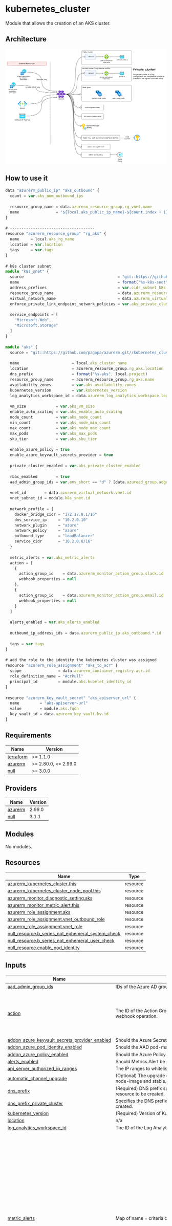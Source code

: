 # kubernetes_cluster

Module that allows the creation of an AKS cluster.

## Architecture

![architecture](./docs/module-arch.drawio.png)

## How to use it

```ts
data "azurerm_public_ip" "aks_outbound" {
  count = var.aks_num_outbound_ips

  resource_group_name = data.azurerm_resource_group.rg_vnet.name
  name                = "${local.aks_public_ip_name}-${count.index + 1}"
}

# -------------------------------------
resource "azurerm_resource_group" "rg_aks" {
  name     = local.aks_rg_name
  location = var.location
  tags     = var.tags
}

# k8s cluster subnet
module "k8s_snet" {
  source                                         = "git::https://github.com/pagopa/azurerm.git//subnet?ref=v2.0.3"
  name                                           = format("%s-k8s-snet", local.project)
  address_prefixes                               = var.cidr_subnet_k8s
  resource_group_name                            = data.azurerm_resource_group.rg_vnet.name
  virtual_network_name                           = data.azurerm_virtual_network.vnet.name
  enforce_private_link_endpoint_network_policies = var.aks_private_cluster_enabled

  service_endpoints = [
    "Microsoft.Web",
    "Microsoft.Storage"
  ]
}

module "aks" {
  source = "git::https://github.com/pagopa/azurerm.git//kubernetes_cluster?ref=v2.0.3"

  name                       = local.aks_cluster_name
  location                   = azurerm_resource_group.rg_aks.location
  dns_prefix                 = format("%s-aks", local.project)
  resource_group_name        = azurerm_resource_group.rg_aks.name
  availability_zones         = var.aks_availability_zones
  kubernetes_version         = var.kubernetes_version
  log_analytics_workspace_id = data.azurerm_log_analytics_workspace.log_analytics_workspace.id

  vm_size             = var.aks_vm_size
  enable_auto_scaling = var.aks_enable_auto_scaling
  node_count          = var.aks_node_count
  min_count           = var.aks_node_min_count
  max_count           = var.aks_node_max_count
  max_pods            = var.aks_max_pods
  sku_tier            = var.aks_sku_tier

  enable_azure_policy = true
  enable_azure_keyvault_secrets_provider = true

  private_cluster_enabled = var.aks_private_cluster_enabled

  rbac_enabled        = true
  aad_admin_group_ids = var.env_short == "d" ? [data.azuread_group.adgroup_admin.object_id, data.azuread_group.adgroup_developers.object_id, data.azuread_group.adgroup_externals.object_id] : [data.azuread_group.adgroup_admin.object_id]

  vnet_id        = data.azurerm_virtual_network.vnet.id
  vnet_subnet_id = module.k8s_snet.id

  network_profile = {
    docker_bridge_cidr = "172.17.0.1/16"
    dns_service_ip     = "10.2.0.10"
    network_plugin     = "azure"
    network_policy     = "azure"
    outbound_type      = "loadBalancer"
    service_cidr       = "10.2.0.0/16"
  }

  metric_alerts = var.aks_metric_alerts
  action = [
    {
      action_group_id    = data.azurerm_monitor_action_group.slack.id
      webhook_properties = null
    },
    {
      action_group_id    = data.azurerm_monitor_action_group.email.id
      webhook_properties = null
    }
  ]

  alerts_enabled = var.aks_alerts_enabled

  outbound_ip_address_ids = data.azurerm_public_ip.aks_outbound.*.id

  tags = var.tags
}

# add the role to the identity the kubernetes cluster was assigned
resource "azurerm_role_assignment" "aks_to_acr" {
  scope                = data.azurerm_container_registry.acr.id
  role_definition_name = "AcrPull"
  principal_id         = module.aks.kubelet_identity_id
}

resource "azurerm_key_vault_secret" "aks_apiserver_url" {
  name         = "aks-apiserver-url"
  value        = module.aks.fqdn
  key_vault_id = data.azurerm_key_vault.kv.id
}
```

<!-- markdownlint-disable -->
<!-- BEGINNING OF PRE-COMMIT-TERRAFORM DOCS HOOK -->
## Requirements

| Name | Version |
|------|---------|
| <a name="requirement_terraform"></a> [terraform](#requirement\_terraform) | >= 1.1.0 |
| <a name="requirement_azurerm"></a> [azurerm](#requirement\_azurerm) | >= 2.80.0, <= 2.99.0 |
| <a name="requirement_null"></a> [null](#requirement\_null) | >= 3.0.0 |

## Providers

| Name | Version |
|------|---------|
| <a name="provider_azurerm"></a> [azurerm](#provider\_azurerm) | 2.99.0 |
| <a name="provider_null"></a> [null](#provider\_null) | 3.1.1 |

## Modules

No modules.

## Resources

| Name | Type |
|------|------|
| [azurerm_kubernetes_cluster.this](https://registry.terraform.io/providers/hashicorp/azurerm/latest/docs/resources/kubernetes_cluster) | resource |
| [azurerm_kubernetes_cluster_node_pool.this](https://registry.terraform.io/providers/hashicorp/azurerm/latest/docs/resources/kubernetes_cluster_node_pool) | resource |
| [azurerm_monitor_diagnostic_setting.aks](https://registry.terraform.io/providers/hashicorp/azurerm/latest/docs/resources/monitor_diagnostic_setting) | resource |
| [azurerm_monitor_metric_alert.this](https://registry.terraform.io/providers/hashicorp/azurerm/latest/docs/resources/monitor_metric_alert) | resource |
| [azurerm_role_assignment.aks](https://registry.terraform.io/providers/hashicorp/azurerm/latest/docs/resources/role_assignment) | resource |
| [azurerm_role_assignment.vnet_outbound_role](https://registry.terraform.io/providers/hashicorp/azurerm/latest/docs/resources/role_assignment) | resource |
| [azurerm_role_assignment.vnet_role](https://registry.terraform.io/providers/hashicorp/azurerm/latest/docs/resources/role_assignment) | resource |
| [null_resource.b_series_not_ephemeral_system_check](https://registry.terraform.io/providers/hashicorp/null/latest/docs/resources/resource) | resource |
| [null_resource.b_series_not_ephemeral_user_check](https://registry.terraform.io/providers/hashicorp/null/latest/docs/resources/resource) | resource |
| [null_resource.enable_pod_identity](https://registry.terraform.io/providers/hashicorp/null/latest/docs/resources/resource) | resource |

## Inputs

| Name | Description | Type | Default | Required |
|------|-------------|------|---------|:--------:|
| <a name="input_aad_admin_group_ids"></a> [aad\_admin\_group\_ids](#input\_aad\_admin\_group\_ids) | IDs of the Azure AD group for cluster-admin access | `list(string)` | n/a | yes |
| <a name="input_action"></a> [action](#input\_action) | The ID of the Action Group and optional map of custom string properties to include with the post webhook operation. | <pre>set(object(<br>    {<br>      action_group_id    = string<br>      webhook_properties = map(string)<br>    }<br>  ))</pre> | `[]` | no |
| <a name="input_addon_azure_keyvault_secrets_provider_enabled"></a> [addon\_azure\_keyvault\_secrets\_provider\_enabled](#input\_addon\_azure\_keyvault\_secrets\_provider\_enabled) | Should the Azure Secrets Store CSI addon be enabled for this Node Pool? | `bool` | `false` | no |
| <a name="input_addon_azure_pod_identity_enabled"></a> [addon\_azure\_pod\_identity\_enabled](#input\_addon\_azure\_pod\_identity\_enabled) | Should the AAD pod-managed identities be enabled for this Node Pool? | `bool` | `false` | no |
| <a name="input_addon_azure_policy_enabled"></a> [addon\_azure\_policy\_enabled](#input\_addon\_azure\_policy\_enabled) | Should the Azure Policy addon be enabled for this Node Pool? | `bool` | `false` | no |
| <a name="input_alerts_enabled"></a> [alerts\_enabled](#input\_alerts\_enabled) | Should Metrics Alert be enabled? | `bool` | `true` | no |
| <a name="input_api_server_authorized_ip_ranges"></a> [api\_server\_authorized\_ip\_ranges](#input\_api\_server\_authorized\_ip\_ranges) | The IP ranges to whitelist for incoming traffic to the masters. | `list(string)` | `[]` | no |
| <a name="input_automatic_channel_upgrade"></a> [automatic\_channel\_upgrade](#input\_automatic\_channel\_upgrade) | (Optional) The upgrade channel for this Kubernetes Cluster. Possible values are patch, rapid, node-image and stable. Omitting this field sets this value to none. | `string` | `null` | no |
| <a name="input_dns_prefix"></a> [dns\_prefix](#input\_dns\_prefix) | (Required) DNS prefix specified when creating the managed cluster. Changing this forces a new resource to be created. | `string` | n/a | yes |
| <a name="input_dns_prefix_private_cluster"></a> [dns\_prefix\_private\_cluster](#input\_dns\_prefix\_private\_cluster) | Specifies the DNS prefix to use with private clusters. Changing this forces a new resource to be created. | `string` | `null` | no |
| <a name="input_kubernetes_version"></a> [kubernetes\_version](#input\_kubernetes\_version) | (Required) Version of Kubernetes specified when creating the AKS managed cluster. | `string` | n/a | yes |
| <a name="input_location"></a> [location](#input\_location) | n/a | `string` | n/a | yes |
| <a name="input_log_analytics_workspace_id"></a> [log\_analytics\_workspace\_id](#input\_log\_analytics\_workspace\_id) | The ID of the Log Analytics Workspace which the OMS Agent should send data to. | `string` | `null` | no |
| <a name="input_metric_alerts"></a> [metric\_alerts](#input\_metric\_alerts) | Map of name = criteria objects | <pre>map(object({<br>    # criteria.*.aggregation to be one of [Average Count Minimum Maximum Total]<br>    aggregation = string<br>    metric_name = string<br>    # "Insights.Container/pods" "Insights.Container/nodes"<br>    metric_namespace = string<br>    # criteria.0.operator to be one of [Equals NotEquals GreaterThan GreaterThanOrEqual LessThan LessThanOrEqual]<br>    operator  = string<br>    threshold = number<br>    # Possible values are PT1M, PT5M, PT15M, PT30M and PT1H<br>    frequency = string<br>    # Possible values are PT1M, PT5M, PT15M, PT30M, PT1H, PT6H, PT12H and P1D.<br>    window_size = string<br><br>    dimension = list(object(<br>      {<br>        name     = string<br>        operator = string<br>        values   = list(string)<br>      }<br>    ))<br>  }))</pre> | `{}` | no |
| <a name="input_name"></a> [name](#input\_name) | (Required) Cluster name | `string` | n/a | yes |
| <a name="input_network_profile"></a> [network\_profile](#input\_network\_profile) | See variable description to understand how to use it, and see examples | <pre>object({<br>    docker_bridge_cidr = string # e.g. '172.17.0.1/16'<br>    dns_service_ip     = string # e.g. '10.2.0.10'. IP address within the Kubernetes service address range that will be used by cluster service discovery (kube-dns)<br>    network_policy     = string # e.g. 'azure'. Sets up network policy to be used with Azure CNI. Currently supported values are calico and azure.<br>    network_plugin     = string # e.g. 'azure'. Network plugin to use for networking. Currently supported values are azure and kubenet<br>    outbound_type      = string # e.g. 'loadBalancer'. The outbound (egress) routing method which should be used for this Kubernetes Cluster. Possible values are loadBalancer, userDefinedRouting, managedNATGateway and userAssignedNATGateway. Defaults to loadBalancer<br>    service_cidr       = string # e.g. '10.2.0.0/16'. The Network Range used by the Kubernetes service<br>  })</pre> | <pre>{<br>  "dns_service_ip": "10.2.0.10",<br>  "docker_bridge_cidr": "172.17.0.1/16",<br>  "network_plugin": "azure",<br>  "network_policy": "azure",<br>  "outbound_type": "loadBalancer",<br>  "service_cidr": "10.2.0.0/16"<br>}</pre> | no |
| <a name="input_outbound_ip_address_ids"></a> [outbound\_ip\_address\_ids](#input\_outbound\_ip\_address\_ids) | The ID of the Public IP Addresses which should be used for outbound communication for the cluster load balancer. | `list(string)` | `[]` | no |
| <a name="input_private_cluster_enabled"></a> [private\_cluster\_enabled](#input\_private\_cluster\_enabled) | (Optional) Provides a Private IP Address for the Kubernetes API on the Virtual Network where the Kubernetes Cluster is located. | `bool` | `false` | no |
| <a name="input_rbac_enabled"></a> [rbac\_enabled](#input\_rbac\_enabled) | Is Role Based Access Control Enabled? | `bool` | `true` | no |
| <a name="input_resource_group_name"></a> [resource\_group\_name](#input\_resource\_group\_name) | (Required) Resource group name. | `string` | n/a | yes |
| <a name="input_sec_log_analytics_workspace_id"></a> [sec\_log\_analytics\_workspace\_id](#input\_sec\_log\_analytics\_workspace\_id) | Log analytics workspace security (it should be in a different subscription). | `string` | `null` | no |
| <a name="input_sec_storage_id"></a> [sec\_storage\_id](#input\_sec\_storage\_id) | Storage Account security (it should be in a different subscription). | `string` | `null` | no |
| <a name="input_sku_tier"></a> [sku\_tier](#input\_sku\_tier) | (Optional) The SKU Tier that should be used for this Kubernetes Cluster. Possible values are Free and Paid (which includes the Uptime SLA) | `string` | `"Free"` | no |
| <a name="input_system_node_pool_enable_host_encryption"></a> [system\_node\_pool\_enable\_host\_encryption](#input\_system\_node\_pool\_enable\_host\_encryption) | (Optional) Should the nodes in the Default Node Pool have host encryption enabled? Defaults to true. | `bool` | `false` | no |
| <a name="input_system_node_pool_max_pods"></a> [system\_node\_pool\_max\_pods](#input\_system\_node\_pool\_max\_pods) | (Optional) The maximum number of pods that can run on each agent. Changing this forces a new resource to be created. | `number` | `250` | no |
| <a name="input_system_node_pool_name"></a> [system\_node\_pool\_name](#input\_system\_node\_pool\_name) | (Required) The name which should be used for the default Kubernetes Node Pool. Changing this forces a new resource to be created. | `string` | n/a | yes |
| <a name="input_system_node_pool_node_count_max"></a> [system\_node\_pool\_node\_count\_max](#input\_system\_node\_pool\_node\_count\_max) | (Required) The maximum number of nodes which should exist in this Node Pool. If specified this must be between 1 and 1000. | `number` | n/a | yes |
| <a name="input_system_node_pool_node_count_min"></a> [system\_node\_pool\_node\_count\_min](#input\_system\_node\_pool\_node\_count\_min) | (Required) The minimum number of nodes which should exist in this Node Pool. If specified this must be between 1 and 1000. | `number` | n/a | yes |
| <a name="input_system_node_pool_node_labels"></a> [system\_node\_pool\_node\_labels](#input\_system\_node\_pool\_node\_labels) | (Optional) A map of Kubernetes labels which should be applied to nodes in the Default Node Pool. Changing this forces a new resource to be created. | `map(any)` | `{}` | no |
| <a name="input_system_node_pool_only_critical_addons_enabled"></a> [system\_node\_pool\_only\_critical\_addons\_enabled](#input\_system\_node\_pool\_only\_critical\_addons\_enabled) | (Optional) Enabling this option will taint default node pool with CriticalAddonsOnly=true:NoSchedule taint. Changing this forces a new resource to be created. | `bool` | `true` | no |
| <a name="input_system_node_pool_os_disk_size_gb"></a> [system\_node\_pool\_os\_disk\_size\_gb](#input\_system\_node\_pool\_os\_disk\_size\_gb) | (Optional) The size of the OS Disk which should be used for each agent in the Node Pool. Changing this forces a new resource to be created. | `number` | n/a | yes |
| <a name="input_system_node_pool_os_disk_type"></a> [system\_node\_pool\_os\_disk\_type](#input\_system\_node\_pool\_os\_disk\_type) | (Optional) The type of disk which should be used for the Operating System. Possible values are Ephemeral and Managed. Defaults to Managed. | `string` | `"Ephemeral"` | no |
| <a name="input_system_node_pool_tags"></a> [system\_node\_pool\_tags](#input\_system\_node\_pool\_tags) | (Optional) A mapping of tags to assign to the Node Pool. | `map(any)` | `{}` | no |
| <a name="input_system_node_pool_ultra_ssd_enabled"></a> [system\_node\_pool\_ultra\_ssd\_enabled](#input\_system\_node\_pool\_ultra\_ssd\_enabled) | (Optional) Used to specify whether the UltraSSD is enabled in the Default Node Pool. Defaults to false. | `bool` | `false` | no |
| <a name="input_system_node_pool_vm_size"></a> [system\_node\_pool\_vm\_size](#input\_system\_node\_pool\_vm\_size) | (Required) The size of the Virtual Machine, such as Standard\_B4ms or Standard\_D4s\_vX. See https://pagopa.atlassian.net/wiki/spaces/DEVOPS/pages/134840344/Best+practice+su+prodotti | `string` | n/a | yes |
| <a name="input_tags"></a> [tags](#input\_tags) | n/a | `map(any)` | n/a | yes |
| <a name="input_upgrade_settings_max_surge"></a> [upgrade\_settings\_max\_surge](#input\_upgrade\_settings\_max\_surge) | The maximum number or percentage of nodes which will be added to the Node Pool size during an upgrade. | `string` | `"33%"` | no |
| <a name="input_user_node_pool_enable_host_encryption"></a> [user\_node\_pool\_enable\_host\_encryption](#input\_user\_node\_pool\_enable\_host\_encryption) | (Optional) Should the nodes in the Default Node Pool have host encryption enabled? Defaults to true. | `bool` | `false` | no |
| <a name="input_user_node_pool_enabled"></a> [user\_node\_pool\_enabled](#input\_user\_node\_pool\_enabled) | Is user node pool enabled? | `bool` | `false` | no |
| <a name="input_user_node_pool_max_pods"></a> [user\_node\_pool\_max\_pods](#input\_user\_node\_pool\_max\_pods) | (Optional) The maximum number of pods that can run on each agent. Changing this forces a new resource to be created. | `number` | `250` | no |
| <a name="input_user_node_pool_name"></a> [user\_node\_pool\_name](#input\_user\_node\_pool\_name) | (Required) The name which should be used for the default Kubernetes Node Pool. Changing this forces a new resource to be created. | `string` | n/a | yes |
| <a name="input_user_node_pool_node_count_max"></a> [user\_node\_pool\_node\_count\_max](#input\_user\_node\_pool\_node\_count\_max) | (Required) The maximum number of nodes which should exist in this Node Pool. If specified this must be between 1 and 1000. | `number` | n/a | yes |
| <a name="input_user_node_pool_node_count_min"></a> [user\_node\_pool\_node\_count\_min](#input\_user\_node\_pool\_node\_count\_min) | (Required) The minimum number of nodes which should exist in this Node Pool. If specified this must be between 1 and 1000. | `number` | n/a | yes |
| <a name="input_user_node_pool_node_labels"></a> [user\_node\_pool\_node\_labels](#input\_user\_node\_pool\_node\_labels) | (Optional) A map of Kubernetes labels which should be applied to nodes in the Default Node Pool. Changing this forces a new resource to be created. | `map(any)` | `{}` | no |
| <a name="input_user_node_pool_node_taints"></a> [user\_node\_pool\_node\_taints](#input\_user\_node\_pool\_node\_taints) | (Optional) A list of Kubernetes taints which should be applied to nodes in the agent pool (e.g key=value:NoSchedule). Changing this forces a new resource to be created. | `list(string)` | `[]` | no |
| <a name="input_user_node_pool_only_critical_addons_enabled"></a> [user\_node\_pool\_only\_critical\_addons\_enabled](#input\_user\_node\_pool\_only\_critical\_addons\_enabled) | (Optional) Enabling this option will taint default node pool with CriticalAddonsOnly=true:NoSchedule taint. Changing this forces a new resource to be created. | `bool` | `true` | no |
| <a name="input_user_node_pool_os_disk_size_gb"></a> [user\_node\_pool\_os\_disk\_size\_gb](#input\_user\_node\_pool\_os\_disk\_size\_gb) | (Optional) The size of the OS Disk which should be used for each agent in the Node Pool. Changing this forces a new resource to be created. | `number` | n/a | yes |
| <a name="input_user_node_pool_os_disk_type"></a> [user\_node\_pool\_os\_disk\_type](#input\_user\_node\_pool\_os\_disk\_type) | (Optional) The type of disk which should be used for the Operating System. Possible values are Ephemeral and Managed. Defaults to Managed. | `string` | `"Ephemeral"` | no |
| <a name="input_user_node_pool_tags"></a> [user\_node\_pool\_tags](#input\_user\_node\_pool\_tags) | (Optional) A mapping of tags to assign to the Node Pool. | `map(any)` | `{}` | no |
| <a name="input_user_node_pool_ultra_ssd_enabled"></a> [user\_node\_pool\_ultra\_ssd\_enabled](#input\_user\_node\_pool\_ultra\_ssd\_enabled) | (Optional) Used to specify whether the UltraSSD is enabled in the Default Node Pool. Defaults to false. | `bool` | `false` | no |
| <a name="input_user_node_pool_vm_size"></a> [user\_node\_pool\_vm\_size](#input\_user\_node\_pool\_vm\_size) | (Required) The size of the Virtual Machine, such as Standard\_B4ms or Standard\_D4s\_vX. See https://pagopa.atlassian.net/wiki/spaces/DEVOPS/pages/134840344/Best+practice+su+prodotti | `string` | n/a | yes |
| <a name="input_vnet_id"></a> [vnet\_id](#input\_vnet\_id) | (Required) Virtual network id, where the k8s cluster is deployed. | `string` | n/a | yes |
| <a name="input_vnet_subnet_id"></a> [vnet\_subnet\_id](#input\_vnet\_subnet\_id) | (Optional) The ID of a Subnet where the Kubernetes Node Pool should exist. Changing this forces a new resource to be created. | `string` | `null` | no |

## Outputs

| Name | Description |
|------|-------------|
| <a name="output_client_certificate"></a> [client\_certificate](#output\_client\_certificate) | n/a |
| <a name="output_fqdn"></a> [fqdn](#output\_fqdn) | n/a |
| <a name="output_id"></a> [id](#output\_id) | n/a |
| <a name="output_kube_config"></a> [kube\_config](#output\_kube\_config) | n/a |
| <a name="output_kubelet_identity_id"></a> [kubelet\_identity\_id](#output\_kubelet\_identity\_id) | n/a |
| <a name="output_name"></a> [name](#output\_name) | n/a |
| <a name="output_private_fqdn"></a> [private\_fqdn](#output\_private\_fqdn) | n/a |
<!-- END OF PRE-COMMIT-TERRAFORM DOCS HOOK -->
